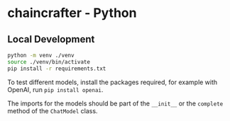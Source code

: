 # chaincrafter - Python

## Local Development

```bash
python -m venv ./venv
source ./venv/bin/activate
pip install -r requirements.txt
```

To test different models, install the packages required, for example with OpenAI, run `pip install openai`.

The imports for the models should be part of the `__init__` or the `complete` method of the `ChatModel` class.
